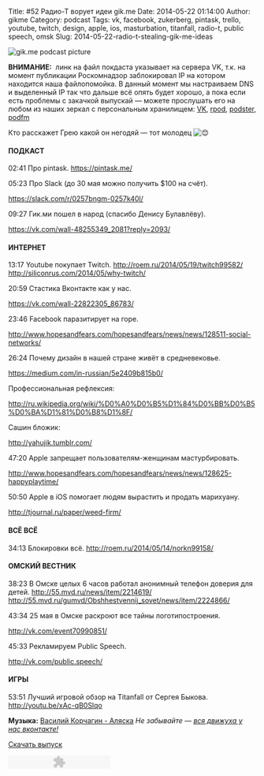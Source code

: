 Title: #52 Радио-Т ворует идеи gik.me
Date: 2014-05-22 01:14:00
Author: gikme
Category: podcast
Tags: vk, facebook, zukerberg, pintask, trello, youtube, twitch, design, apple, ios, masturbation, titanfall, radio-t, public speech, omsk
Slug: 2014-05-22-radio-t-stealing-gik-me-ideas

![gik.me podcast picture](http://3.bp.blogspot.com/-W-HVXyf67Iw/U3zmwe1VXUI/AAAAAAAANJI/dPjB5PY3dKs/s1600/gikme-pic-s02e52.jpg)

**ВНИМАНИЕ:**  линк на файл покдаста указывает на сервера VK, т.к. на
момент публикации Роскомнадзор заблокировал IP на котором находится наша
файлопомойка. В данный момент мы настраиваем DNS и выделенный IP так что
дальше всё опять будет хорошо, а пока если есть проблемы с закачкой
выпускай — можете прослушать его на любом из наших зеркал с персональным
хранилищем: [VK](https://vk.com/gikme), [rpod](http://gikme.rpod.ru/),
[podster](http://gikme.podster.fm/),
[podfm](http://yahujik.podfm.ru/gikme/)

Кто расскажет Грею какой он негодяй — тот молодец
![😊](https://vk.com/images/blank.gif)

#### ПОДКАСТ

02:41 Про pintask.
<https://pintask.me/>

05:23 Про Slack (до 30 мая можно получить \$100 на счёт).

<https://slack.com/r/0257bngm-0257k40l/>

09:27 Гик.ми пошел в народ (спасибо Денису Булавлёву).

<https://vk.com/wall-48255349_2081?reply=2093/>

#### ИНТЕРНЕТ

13:17 Youtube покупает Twitch.
<http://roem.ru/2014/05/19/twitch99582/>
<http://siliconrus.com/2014/05/why-twitch/>

20:59 Стастика Вконтакте как у нас.

<https://vk.com/wall-22822305_86783/>

23:46 Facebook паразитирует на горе.

<http://www.hopesandfears.com/hopesandfears/news/news/128511-social-networks/>

26:24 Почему дизайн в нашей стране живёт в средневековье.

<https://medium.com/in-russian/5e2409b815b0/>

Профессиональная рефлексия:

<http://ru.wikipedia.org/wiki/%D0%A0%D0%B5%D1%84%D0%BB%D0%B5%D0%BA%D1%81%D0%B8%D1%8F/>

Сашин бложик:

<http://yahujik.tumblr.com/>

47:20 Apple запрещает пользователям-женщинам мастурбировать.

<http://www.hopesandfears.com/hopesandfears/news/news/128625-happyplaytime/>

50:50 Apple в iOS помогает людям вырастить и продать марихуану.

<http://tjournal.ru/paper/weed-firm/>

#### ВСЁ ВСЁ

34:13 Блокировки всё.
<http://roem.ru/2014/05/14/norkn99158/>

#### ОМСКИЙ ВЕСТНИК

38:23 В Омске целых 6 часов работал анонимный телефон доверия для
    детей.
<http://55.mvd.ru/news/item/2214619/>
<http://55.mvd.ru/gumvd/Obshhestvennij_sovet/news/item/2224866/>

43:34 25 мая в Омске раскроют все тайны логотипостроения.

<http://vk.com/event70990851/>

45:33 Рекламируем Public Speech.

<http://vk.com/public.speech/>

#### ИГРЫ

53:51 Лучший игровой обзор на Titanfall от Сергея Быкова.
<http://youtu.be/xAc-qB0Slqo>

**Музыка:** [Василий Корчагин - Аляска](http://vk.com/bacc3)
*Не забывайте — [вся движуха у нас вконтакте!](http://vk.com/gikme)*

[Скачать
выпуск](https://psv4.vk.me/c536212/u4395920/audios/76887706d1a7.mp3)

<embed type="application/x-shockwave-flash" src="http://assets.tumblr.com/swf/audio_player.swf?audio_file=https%3A%2F%2Fpsv4.vk.me%2Fc536212%2Fu4395920%2Faudios%2F76887706d1a7.mp3&amp;color=FFFFFF" height="27" width="207" quality="best" wmode="opaque">
</embed>

